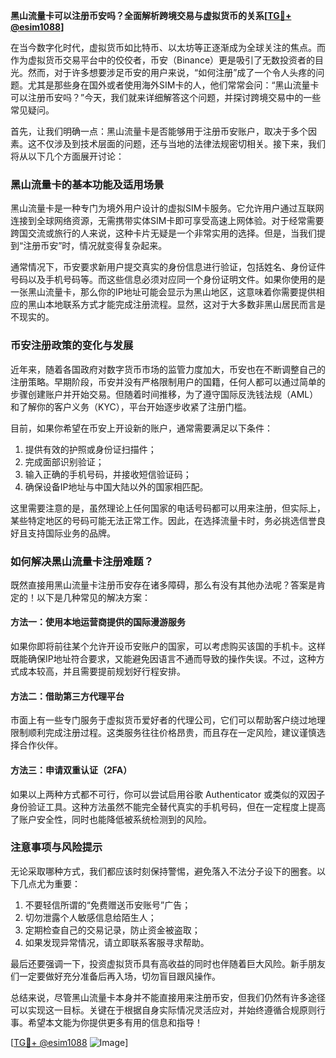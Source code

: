 **黑山流量卡可以注册币安吗？全面解析跨境交易与虚拟货币的关系[[TG💪+ @esim1088](https://t.me/s/esim1088)]**

在当今数字化时代，虚拟货币如比特币、以太坊等正逐渐成为全球关注的焦点。而作为虚拟货币交易平台中的佼佼者，币安（Binance）更是吸引了无数投资者的目光。然而，对于许多想要涉足币安的用户来说，“如何注册”成了一个令人头疼的问题。尤其是那些身在国外或者使用海外SIM卡的人，他们常常会问：“黑山流量卡可以注册币安吗？”今天，我们就来详细解答这个问题，并探讨跨境交易中的一些常见疑问。

首先，让我们明确一点：黑山流量卡是否能够用于注册币安账户，取决于多个因素。这不仅涉及到技术层面的问题，还与当地的法律法规密切相关。接下来，我们将从以下几个方面展开讨论：

### 黑山流量卡的基本功能及适用场景

黑山流量卡是一种专门为境外用户设计的虚拟SIM卡服务。它允许用户通过互联网连接到全球网络资源，无需携带实体SIM卡即可享受高速上网体验。对于经常需要跨国交流或旅行的人来说，这种卡片无疑是一个非常实用的选择。但是，当我们提到“注册币安”时，情况就变得复杂起来。

通常情况下，币安要求新用户提交真实的身份信息进行验证，包括姓名、身份证件号码以及手机号码等。而这些信息必须对应同一个身份证明文件。如果你使用的是一张黑山流量卡，那么你的IP地址可能会显示为黑山地区，这意味着你需要提供相应的黑山本地联系方式才能完成注册流程。显然，这对于大多数非黑山居民而言是不现实的。

### 币安注册政策的变化与发展

近年来，随着各国政府对数字货币市场的监管力度加大，币安也在不断调整自己的注册策略。早期阶段，币安并没有严格限制用户的国籍，任何人都可以通过简单的步骤创建账户并开始交易。但随着时间推移，为了遵守国际反洗钱法规（AML）和了解你的客户义务（KYC），平台开始逐步收紧了注册门槛。

目前，如果你希望在币安上开设新的账户，通常需要满足以下条件：
1. 提供有效的护照或身份证扫描件；
2. 完成面部识别验证；
3. 输入正确的手机号码，并接收短信验证码；
4. 确保设备IP地址与中国大陆以外的国家相匹配。

这里需要注意的是，虽然理论上任何国家的电话号码都可以用来注册，但实际上，某些特定地区的号码可能无法正常工作。因此，在选择流量卡时，务必挑选信誉良好且支持国际业务的品牌。

### 如何解决黑山流量卡注册难题？

既然直接用黑山流量卡注册币安存在诸多障碍，那么有没有其他办法呢？答案是肯定的！以下是几种常见的解决方案：

#### 方法一：使用本地运营商提供的国际漫游服务
如果你即将前往某个允许开设币安账户的国家，可以考虑购买该国的手机卡。这样既能确保IP地址符合要求，又能避免因语言不通而导致的操作失误。不过，这种方式成本较高，并且需要提前规划好行程安排。

#### 方法二：借助第三方代理平台
市面上有一些专门服务于虚拟货币爱好者的代理公司，它们可以帮助客户绕过地理限制顺利完成注册过程。这类服务往往价格昂贵，而且存在一定风险，建议谨慎选择合作伙伴。

#### 方法三：申请双重认证（2FA）
如果以上两种方式都不可行，你可以尝试启用谷歌 Authenticator 或类似的双因子身份验证工具。这种方法虽然不能完全替代真实的手机号码，但在一定程度上提高了账户安全性，同时也能降低被系统检测到的风险。

### 注意事项与风险提示

无论采取哪种方式，我们都应该时刻保持警惕，避免落入不法分子设下的圈套。以下几点尤为重要：

1. 不要轻信所谓的“免费赠送币安账号”广告；
2. 切勿泄露个人敏感信息给陌生人；
3. 定期检查自己的交易记录，防止资金被盗取；
4. 如果发现异常情况，请立即联系客服寻求帮助。

最后还要强调一下，投资虚拟货币具有高收益的同时也伴随着巨大风险。新手朋友们一定要做好充分准备后再入场，切勿盲目跟风操作。

总结来说，尽管黑山流量卡本身并不能直接用来注册币安，但我们仍然有许多途径可以实现这一目标。关键在于根据自身实际情况灵活应对，并始终遵循合规原则行事。希望本文能为你提供更多有用的信息和指导！

[[TG💪+ @esim1088](https://t.me/s/esim1088) ![Image](https://i.postimg.cc/4NQfJmqS/Snipaste-2025-05-13-00-14-12.png)]